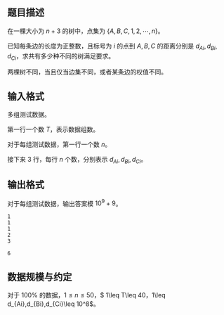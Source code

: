 ## 题目描述

在一棵大小为 $n+3$ 的树中，点集为 $\{A,B,C,1,2,\cdots,n\}$。

已知每条边的长度为正整数，且标号为 $i$ 的点到 $A,B,C$ 的距离分别是 $d_{Ai},d_{Bi},d_{Ci}$，求共有多少种不同的树满足要求。

两棵树不同，当且仅当边集不同，或者某条边的权值不同。

## 输入格式

多组测试数据。

第一行一个数 $T$，表示数据组数。

对于每组测试数据，第一行一个数 $n$。

接下来 $3$ 行，每行 $n$ 个数，分别表示 $d_{Ai},d_{Bi},d_{Ci}$。

## 输出格式

对于每组测试数据，输出答案模 $10^9+9$。

```input1
1
1
1
2
3
```

```output1
6
```

## 数据规模与约定

对于 $100\%$ 的数据，$1\leq n\leq 50$，$ 1\leq T\leq 40$，$1\leq d_{Ai},d_{Bi},d_{Ci}\leq 10^8$。